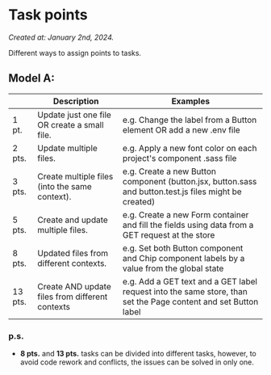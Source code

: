 # Task points

*Created at: January 2nd, 2024.*

Different ways to assign points to tasks.

## Model A:

|          | Description | Examples |
|--------- | ----------- | -------- |
| 1 pt.    | Update just one file OR create a small file.    | e.g. Change the label from a Button element OR add a new .env file |
| 2 pts.   | Update multiple files.                          | e.g. Apply a new font color on each project's component .sass file |
| 3 pts.   | Create multiple files (into the same context).  | e.g. Create a new Button component (button.jsx, button.sass and button.test.js files might be created) |
| 5 pts.   | Create and update multiple files.               | e.g. Create a new Form container and fill the fields using data from a GET request at the store |
| 8 pts.   | Updated files from different contexts.          | e.g. Set both Button component and Chip component labels by a value from the global state |
| 13 pts.  | Create AND update files from different contexts | e.g. Add a GET text and a GET label request into the same store, than set the Page content and set Button label |

### p.s.
- **8 pts.** and **13 pts.** tasks can be divided into different tasks, however, to avoid code rework and conflicts, the issues can be solved in only one.
